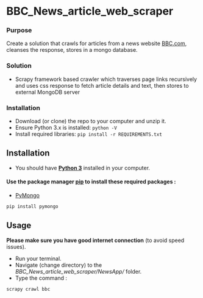 # BBC_News_article_web_scraper

### Purpose ###
Create a solution that crawls for articles from a news website [BBC.com](https://www.bbc.com/), cleanses the response, stores in a mongo database.
### Solution ###
* Scrapy framework based crawler which traverses page links recursively and uses css response to fetch article details and text, then stores to external MongoDB server 

### Installation ###
* Download (or clone) the repo to your computer and unzip it.
* Ensure Python 3.x is installed: `python -V`
* Install required libraries: `pip install -r REQUIREMENTS.txt`
## Installation
 
 - You should have [**Python 3**](https://www.python.org/downloads/) installed in your computer.

#### Use the package manager [pip](https://pip.pypa.io/en/stable/) to install these required packages :

 - [PyMongo](https://api.mongodb.com/python/current/)  
```bash
pip install pymongo
```

## Usage
**Please make sure you have good internet connection** (to avoid speed issues).
- Run your terminal.
- Navigate (change directory) to the *BBC_News_article_web_scraper/NewsApp/* folder.
- Type the command :
```bash
scrapy crawl bbc
```
